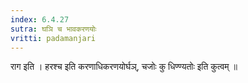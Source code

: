 ```yaml
---
index: 6.4.27
sutra: घञि च भावकरणयोः
vritti: padamanjari
---
```


  राग इति । हरश्च इति करणाधिकरणयोर्घञ्, चजोः कु धिण्ण्यतोः इति कुत्वम् ॥